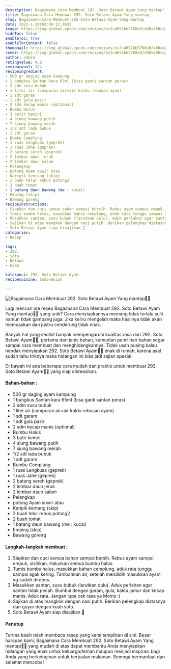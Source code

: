 ```yaml
---
description: Bagaimana Cara Membuat 292. Soto Betawi Ayam Yang mantap"
title: Bagaimana Cara Membuat 292. Soto Betawi Ayam Yang mantap
slug: Bagaimana-Cara-Membuat-292-Soto-Betawi-Ayam-Yang-mantap
date: 2022-1-10T03:09:12.063Z
image: https://img-global.cpcdn.com/recipes/ec2c4652bb5768e8/400x400cq70/photo.jpg
hideToc: false
enableToc: true
enableTocContent: false
thumbnail: https://img-global.cpcdn.com/recipes/ec2c4652bb5768e8/400x400cq70/photo.jpg
cover: https://img-global.cpcdn.com/recipes/ec2c4652bb5768e8/400x400cq70/photo.jpg
author: admin
ratingvalue: 4.8
reviewcount: 124
recipeingredient:
- 500 gr daging ayam kampung
- 1 bungkus Santan kara 65ml (bisa ganti santan peras)
- 2 sdm susu bubuk
- 1 liter air (campuran air+air kaldu rebusan ayam)
- 1 sdt garam
- 1 sdt gula pasir
- 2 sdm kecap manis (optional)
- Bumbu Halus
- 3 butir kemiri
- 4 siung bawang putih
- 7 siung bawang merah
- 1/2 sdt lada bubuk
- 1 sdt garam
- Bumbu Cemplung
- 1 ruas Lengkuas (geprek)
- 1 ruas Jahe (geprek)
- 2 batang sereh (geprek)
- 2 lembar daun jeruk
- 2 lembar daun salam
- Pelengkap
- potong Ayam suwir atau
- Keripik kentang (skip)
- 2 buah telur rebus potong2
- 2 buah tomat
- 1 batang daun bawang (me : kucai)
- Emping (skip)
- Bawang goreng
recipeinstructions:
- Siapkan dan cuci semua bahan sampai bersih. Rebus ayam sampai empuk, sisihkan. Haluskan semua bumbu halus.
- Tumis bumbu halus, masukkan bahan cemplung, aduk rata tunggu sampai agak kering. Tambahkan air, setelah mendidih masukkan ayam yg sudah direbus.
- Masukkan santan, susu bubuk (larutkan dulu). Aduk perlahan agar santan tidak pecah. Bumbui dengan garam, gula, kaldu jamur dan kecap manis. Aduk rata. Jangan lupa cek rasa ya Moms :)
- Sajikan di atas mangkok dengan nasi putih. Berikan pelengkap diatasnya dan guyur dengan kuah soto.
- Soto Betawi Ayam siap disajikan 🥰
categories:
- Resep

tags:
- 292.
- Soto
- Betawi
- Ayam

katakunci: 292. Soto Betawi Ayam
recipecuisine: Indonesian

---
```


![Bagaimana Cara Membuat 292. Soto Betawi Ayam Yang mantap👩‍🍳](https://img-global.cpcdn.com/recipes/ec2c4652bb5768e8/400x400cq70/photo.jpg)

Lagi mencari ide resep Bagaimana Cara Membuat 292. Soto Betawi Ayam Yang mantap👩‍🍳 yang unik? Cara menyiapkannya memang tidak terlalu sulit namun tidak gampang juga. Jika keliru mengolah maka hasilnya tidak akan memuaskan dan justru cenderung tidak enak.

Banyak hal yang sedikit banyak mempengaruhi kualitas rasa dari 292. Soto Betawi Ayam👩‍🍳, pertama dari jenis bahan, kemudian pemilihan bahan segar sampai cara membuat dan menghidangkannya. Tidak usah pusing kalau hendak menyiapkan 292. Soto Betawi Ayam👩‍🍳 enak di rumah, karena asal sudah tahu triknya maka hidangan ini bisa jadi sajian spesial.

Di bawah ini ada beberapa cara mudah dan praktis untuk membuat 292. Soto Betawi Ayam👩‍🍳 yang siap dikreasikan.

<!--inarticleads1-->

#### Bahan-bahan :

- 500 gr daging ayam kampung
- 1 bungkus Santan kara 65ml (bisa ganti santan peras)
- 2 sdm susu bubuk
- 1 liter air (campuran air+air kaldu rebusan ayam)
- 1 sdt garam
- 1 sdt gula pasir
- 2 sdm kecap manis (optional)
- Bumbu Halus
- 3 butir kemiri
- 4 siung bawang putih
- 7 siung bawang merah
- 1/2 sdt lada bubuk
- 1 sdt garam
- Bumbu Cemplung
- 1 ruas Lengkuas (geprek)
- 1 ruas Jahe (geprek)
- 2 batang sereh (geprek)
- 2 lembar daun jeruk
- 2 lembar daun salam
- Pelengkap
- potong Ayam suwir atau
- Keripik kentang (skip)
- 2 buah telur rebus potong2
- 2 buah tomat
- 1 batang daun bawang (me : kucai)
- Emping (skip)
- Bawang goreng

<!--inarticleads2-->

#### Langkah-langkah membuat :

1. Siapkan dan cuci semua bahan sampai bersih. Rebus ayam sampai empuk, sisihkan. Haluskan semua bumbu halus.
1. Tumis bumbu halus, masukkan bahan cemplung, aduk rata tunggu sampai agak kering. Tambahkan air, setelah mendidih masukkan ayam yg sudah direbus.
1. Masukkan santan, susu bubuk (larutkan dulu). Aduk perlahan agar santan tidak pecah. Bumbui dengan garam, gula, kaldu jamur dan kecap manis. Aduk rata. Jangan lupa cek rasa ya Moms :)
1. Sajikan di atas mangkok dengan nasi putih. Berikan pelengkap diatasnya dan guyur dengan kuah soto.
1. Soto Betawi Ayam siap disajikan 🥰

#### Penutup

Terima kasih telah membaca resep yang kami tampilkan di sini. Besar harapan kami, Bagaimana Cara Membuat 292. Soto Betawi Ayam Yang mantap👩‍🍳 yang mudah di atas dapat membantu Anda menyiapkan hidangan yang enak untuk keluarga/teman maupun menjadi inspirasi bagi Anda yang berkeinginan untuk berjualan makanan. Semoga bermanfaat dan selamat mencoba!